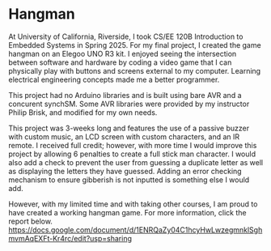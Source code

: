# Hangman

At University of California, Riverside, I took CS/EE 120B Introduction to Embedded Systems in Spring 2025. For my final project, I created the game hangman on an Elegoo UNO R3 kit. I enjoyed seeing the intersection between software and hardware by coding a video game that I can physically play with buttons and screens external to my computer. Learning electrical engineering concepts made me a better programmer. 

This project had no Arduino libraries and is built using bare AVR and a concurent synchSM. Some AVR libraries were provided by my instructor Philip Brisk, and modified for my own needs. 

This project was 3-weeks long and features the use of a passive buzzer with custom music, an LCD screen with custom characters, and an IR remote. I received full credit; however, with more time I would improve this project by allowing 6 penalties to create a full stick man character. I would also add a check to prevent the user from guessing a duplicate letter as well as displaying the letters they have guessed. Adding an error checking mechanism to ensure gibberish is not inputted is something else I would add. 

However, with my limited time and with taking other courses, I am proud to have created a working hangman game. For more information, click the report below. 
https://docs.google.com/document/d/1ENRQaZy04C1hcyHwLwzegmnklSghmvmAqEXFt-Kr4rc/edit?usp=sharing

